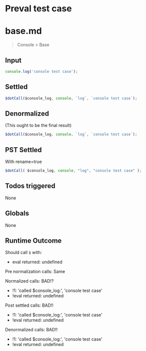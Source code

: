 # Preval test case

# base.md

> Console > Base
>
>

## Input

`````js filename=intro
console.log('console test case');
`````


## Settled


`````js filename=intro
$dotCall($console_log, console, `log`, `console test case`);
`````


## Denormalized
(This ought to be the final result)

`````js filename=intro
$dotCall($console_log, console, `log`, `console test case`);
`````


## PST Settled
With rename=true

`````js filename=intro
$dotCall( $console_log, console, "log", "console test case" );
`````


## Todos triggered


None


## Globals


None


## Runtime Outcome


Should call `$` with:
 - eval returned: undefined

Pre normalization calls: Same

Normalized calls: BAD!?
 - !1: 'called $console_log:', 'console test case'
 - !eval returned: undefined

Post settled calls: BAD!!
 - !1: 'called $console_log:', 'console test case'
 - !eval returned: undefined

Denormalized calls: BAD!!
 - !1: 'called $console_log:', 'console test case'
 - !eval returned: undefined
